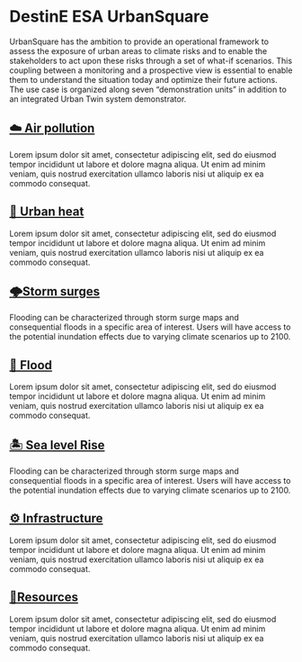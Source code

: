 # DestinE ESA UrbanSquare

UrbanSquare has the ambition to provide an operational framework to assess the exposure of urban areas to climate risks and to enable the stakeholders to act upon these risks through a set of what-if scenarios. This coupling between a monitoring and a prospective view is essential to enable them to understand the situation today and optimize their future actions.
The use case is organized along seven “demonstration units” in addition to an integrated Urban Twin system demonstrator.

## [☁️​ Air pollution​](./air_pollution/)
Lorem ipsum dolor sit amet, consectetur adipiscing elit, sed do eiusmod tempor incididunt ut labore et dolore magna aliqua. Ut enim ad minim veniam, quis nostrud exercitation ullamco laboris nisi ut aliquip ex ea commodo consequat. 

## [🌇 Urban heat](./urban_heat/)
Lorem ipsum dolor sit amet, consectetur adipiscing elit, sed do eiusmod tempor incididunt ut labore et dolore magna aliqua. Ut enim ad minim veniam, quis nostrud exercitation ullamco laboris nisi ut aliquip ex ea commodo consequat. 

## [🌩️​ Storm surges​](./storm_surges/)
Flooding can be characterized through storm surge maps and consequential floods in a specific area of interest. Users will have access to the potential inundation effects due to varying climate scenarios up to 2100. 

## [🌊​ Flood​](./flood/)
Lorem ipsum dolor sit amet, consectetur adipiscing elit, sed do eiusmod tempor incididunt ut labore et dolore magna aliqua. Ut enim ad minim veniam, quis nostrud exercitation ullamco laboris nisi ut aliquip ex ea commodo consequat. 

## [🏝️ Sea level Rise](./sea_level_rise/)
Flooding can be characterized through storm surge maps and consequential floods in a specific area of interest. Users will have access to the potential inundation effects due to varying climate scenarios up to 2100. 

## [⚙️ Infrastructure](./infrastructure/)
Lorem ipsum dolor sit amet, consectetur adipiscing elit, sed do eiusmod tempor incididunt ut labore et dolore magna aliqua. Ut enim ad minim veniam, quis nostrud exercitation ullamco laboris nisi ut aliquip ex ea commodo consequat. 

## [📌​ Resources](./infrastructure/)
Lorem ipsum dolor sit amet, consectetur adipiscing elit, sed do eiusmod tempor incididunt ut labore et dolore magna aliqua. Ut enim ad minim veniam, quis nostrud exercitation ullamco laboris nisi ut aliquip ex ea commodo consequat. 

